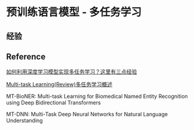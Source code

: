 # 预训练语言模型 - 多任务学习





## 经验







## Reference

[如何利用深度学习模型实现多任务学习？这里有三点经验](https://zhuanlan.zhihu.com/p/56900939)

[Multi-task Learning(Review)多任务学习概述](https://zhuanlan.zhihu.com/p/59413549)



MT-BioNER: Multi-task Learning for Biomedical Named Entity Recognition using Deep Bidirectional Transformers

 MT-DNN: Multi-Task Deep Neural Networks for Natural Language Understanding